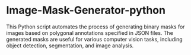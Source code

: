 # Image-Mask-Generator-python
This Python script automates the process of generating binary masks for images based on polygonal annotations specified in JSON files. The generated masks are useful for various computer vision tasks, including object detection, segmentation, and image analysis.
